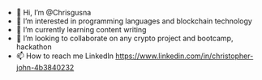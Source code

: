 - 👋 Hi, I’m @Chrisgusna
- 👀 I’m interested in programming languages and blockchain technology
- 🌱 I’m currently learning content writing
- 💞️ I’m looking to collaborate on any crypto project and bootcamp, hackathon
- 📫 How to reach me LinkedIn https://www.linkedin.com/in/christopher-john-4b3840232

<!---
Chrisgusna/Chrisgusna is a ✨ special ✨ repository because its `README.md` (this file) appears on your GitHub profile.
You can click the Preview link to take a look at your changes.
--->
